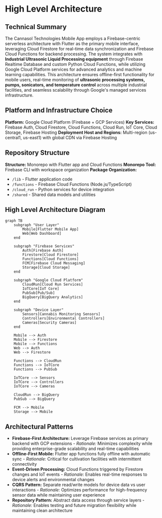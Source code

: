 # High Level Architecture

## Technical Summary

The Cannasol Technologies Mobile App employs a Firebase-centric serverless architecture with Flutter as the primary mobile interface, leveraging Cloud Firestore for real-time data synchronization and Firebase Cloud Functions for backend processing. The system integrates with **Industrial Ultrasonic Liquid Processing equipment** through Firebase Realtime Database and custom Python Cloud Functions, while utilizing Google Cloud Platform services for advanced analytics and machine learning capabilities. This architecture ensures offline-first functionality for mobile users, real-time monitoring of **ultrasonic processing systems, pumps, sonicators, and temperature control** across multiple industrial facilities, and seamless scalability through Google's managed services infrastructure.

## Platform and Infrastructure Choice

**Platform:** Google Cloud Platform (Firebase + GCP Services)
**Key Services:** Firebase Auth, Cloud Firestore, Cloud Functions, Cloud Run, IoT Core, Cloud Storage, Firebase Hosting
**Deployment Host and Regions:** Multi-region (us-central1, us-east1) with global CDN via Firebase Hosting

## Repository Structure

**Structure:** Monorepo with Flutter app and Cloud Functions
**Monorepo Tool:** Firebase CLI with workspace organization
**Package Organization:**

- `/lib` - Flutter application code
- `/functions` - Firebase Cloud Functions (Node.js/TypeScript)
- `/cloud_run` - Python services for device integration
- `/shared` - Shared data models and utilities

## High Level Architecture Diagram

```mermaid
graph TB
    subgraph "User Layer"
        Mobile[Flutter Mobile App]
        Web[Web Dashboard]
    end
    
    subgraph "Firebase Services"
        Auth[Firebase Auth]
        Firestore[Cloud Firestore]
        Functions[Cloud Functions]
        FCM[Firebase Cloud Messaging]
        Storage[Cloud Storage]
    end
    
    subgraph "Google Cloud Platform"
        CloudRun[Cloud Run Services]
        IoTCore[IoT Core]
        PubSub[Pub/Sub]
        BigQuery[BigQuery Analytics]
    end
    
    subgraph "Device Layer"
        Sensors[Cannabis Monitoring Sensors]
        Controllers[Environmental Controllers]
        Cameras[Security Cameras]
    end
    
    Mobile --> Auth
    Mobile --> Firestore
    Mobile --> Functions
    Web --> Auth
    Web --> Firestore
    
    Functions --> CloudRun
    Functions --> IoTCore
    Functions --> PubSub
    
    IoTCore --> Sensors
    IoTCore --> Controllers
    IoTCore --> Cameras
    
    CloudRun --> BigQuery
    PubSub --> BigQuery
    
    FCM --> Mobile
    Storage --> Mobile
```

## Architectural Patterns

- **Firebase-First Architecture:** Leverage Firebase services as primary backend with GCP extensions - _Rationale:_ Minimizes complexity while providing enterprise-grade scalability and real-time capabilities
- **Offline-First Mobile:** Flutter app functions fully offline with automatic sync - _Rationale:_ Critical for cultivation facilities with intermittent connectivity
- **Event-Driven Processing:** Cloud Functions triggered by Firestore changes and IoT events - _Rationale:_ Enables real-time responses to device alerts and environmental changes
- **CQRS Pattern:** Separate read/write models for device data vs user interactions - _Rationale:_ Optimizes performance for high-frequency sensor data while maintaining user experience
- **Repository Pattern:** Abstract data access through service layers - _Rationale:_ Enables testing and future migration flexibility while maintaining clean architecture
